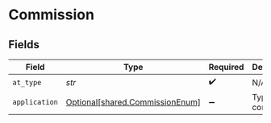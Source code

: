 # Commission


## Fields

| Field                                                                    | Type                                                                     | Required                                                                 | Description                                                              | Example                                                                  |
| ------------------------------------------------------------------------ | ------------------------------------------------------------------------ | ------------------------------------------------------------------------ | ------------------------------------------------------------------------ | ------------------------------------------------------------------------ |
| `at_type`                                                                | *str*                                                                    | :heavy_check_mark:                                                       | N/A                                                                      | Commission                                                               |
| `application`                                                            | [Optional[shared.CommissionEnum]](../../models/shared/commissionenum.md) | :heavy_minus_sign:                                                       | Type of commission                                                       |                                                                          |